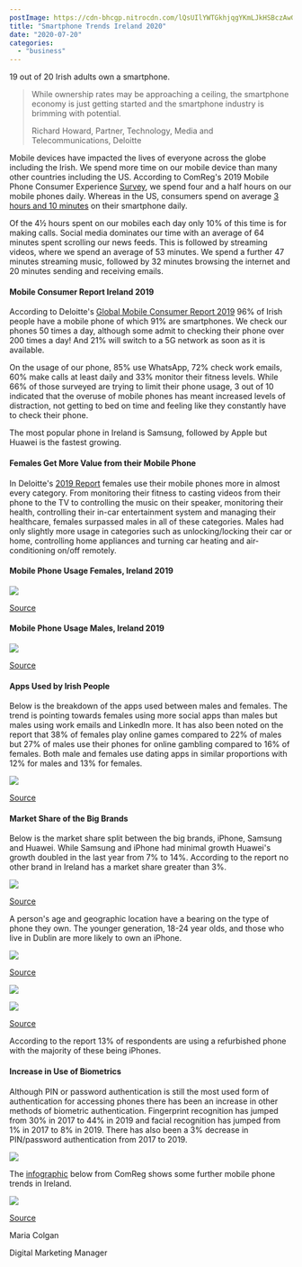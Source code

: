 ```yaml
---
postImage: https://cdn-bhcgp.nitrocdn.com/lQsUIlYWTGkhjqgYKmLJkHSBczAwGDPM/assets/static/optimized/rev-f8d7f54/wp-content/uploads/2020/07/analysis-3782319_1920.jpg.webp
title: "Smartphone Trends Ireland 2020"
date: "2020-07-20"
categories: 
  - "business"
---
```


19 out of 20 Irish adults own a smartphone.

> While ownership rates may be approaching a ceiling, the smartphone economy is just getting started and the smartphone industry is brimming with potential.
> 
> Richard Howard, Partner, Technology, Media and Telecommunications, Deloitte

Mobile devices have impacted the lives of everyone across the globe including the Irish. We spend more time on our mobile device than many other countries including the US. According to ComReg's 2019 Mobile Phone Consumer Experience [Survey](https://www.comreg.ie/comreg-issues-results-from-2019-mobile-phone-consumer-experience-survey/), we spend four and a half hours on our mobile phones daily. Whereas in the US, consumers spend on average [3 hours and 10 minutes](https://www.emarketer.com/content/us-time-spent-with-mobile-2019) on their smartphone daily.

Of the 4½ hours spent on our mobiles each day only 10% of this time is for making calls. Social media dominates our time with an average of 64 minutes spent scrolling our news feeds. This is followed by streaming videos, where we spend an average of 53 minutes. We spend a further 47 minutes streaming music, followed by 32 minutes browsing the internet and 20 minutes sending and receiving emails. 

#### Mobile Consumer Report Ireland 2019

According to Deloitte's [Global Mobile Consumer Report 2019](https://www2.deloitte.com/ie/en/pages/technology-media-and-telecommunications/articles/global-mobile-consumer-survey.html) 96% of Irish people have a mobile phone of which 91% are smartphones. We check our phones 50 times a day, although some admit to checking their phone over 200 times a day! And 21% will switch to a 5G network as soon as it is available.

On the usage of our phone, 85% use WhatsApp, 72% check work emails, 60% make calls at least daily and 33% monitor their fitness levels. While 66% of those surveyed are trying to limit their phone usage, 3 out of 10 indicated that the overuse of mobile phones has meant increased levels of distraction, not getting to bed on time and feeling like they constantly have to check their phone.

The most popular phone in Ireland is Samsung, followed by Apple but Huawei is the fastest growing.

#### Females Get More Value from their Mobile Phone

In Deloitte's [2019 Report](https://www.comreg.ie/media/2019/09/ComReg-Mobile-Consumer-Experience-Survey-Infographic05092019.pdf) females use their mobile phones more in almost every category. From monitoring their fitness to casting videos from their phone to the TV to controlling the music on their speaker, monitoring their health, controlling their in-car entertainment system and managing their healthcare, females surpassed males in all of these categories. Males had only slightly more usage in categories such as unlocking/locking their car or home, controlling home appliances and turning car heating and air-conditioning on/off remotely.

#### **Mobile Phone Usage Females, Ireland 2019**

![](images/Screenshot-2020-07-01-at-12.25.45-1024x475.png)

[Source](https://www2.deloitte.com/ie/en/pages/technology-media-and-telecommunications/articles/global-mobile-consumer-survey.html#)

#### **Mobile Phone Usage Males, Ireland 2019**

![](images/Screenshot-2020-07-01-at-12.25.05-1024x502.png)

[Source](https://www2.deloitte.com/ie/en/pages/technology-media-and-telecommunications/articles/global-mobile-consumer-survey.html#)

#### Apps Used by Irish People

Below is the breakdown of the apps used between males and females. The trend is pointing towards females using more social apps than males but males using work emails and LinkedIn more. It has also been noted on the report that 38% of females play online games compared to 22% of males but 27% of males use their phones for online gambling compared to 16% of females. Both male and females use dating apps in similar proportions with 12% for males and 13% for females.

![](images/Screenshot-2020-07-01-at-14.43.42-493x1024.png)

[Source](https://www2.deloitte.com/ie/en/pages/technology-media-and-telecommunications/articles/global-mobile-consumer-survey.html#)

#### Market Share of the Big Brands

Below is the market share split between the big brands, iPhone, Samsung and Huawei. While Samsung and iPhone had minimal growth Huawei's growth doubled in the last year from 7% to 14%. According to the report no other brand in Ireland has a market share greater than 3%.

![](images/Screenshot-2020-07-01-at-15.19.24-1024x576.png)

[Source](https://www2.deloitte.com/ie/en/pages/technology-media-and-telecommunications/articles/global-mobile-consumer-survey.html#)

A person's age and geographic location have a bearing on the type of phone they own. The younger generation, 18-24 year olds, and those who live in Dublin are more likely to own an iPhone.

![](images/Screenshot-2020-07-01-at-15.53.11-1024x509.png)

[Source](https://www2.deloitte.com/ie/en/pages/technology-media-and-telecommunications/articles/global-mobile-consumer-survey.html#)

![](images/Screenshot-2020-07-01-at-16.03.49.png)

![](images/Screenshot-2020-07-01-at-16.04.19.png)

[Source](https://www2.deloitte.com/ie/en/pages/technology-media-and-telecommunications/articles/global-mobile-consumer-survey.html#)

According to the report 13% of respondents are using a refurbished phone with the majority of these being iPhones.

#### Increase in Use of Biometrics

Although PIN or password authentication is still the most used form of authentication for accessing phones there has been an increase in other methods of biometric authentication. Fingerprint recognition has jumped from 30% in 2017 to 44% in 2019 and facial recognition has jumped from 1% in 2017 to 8% in 2019. There has also been a 3% decrease in PIN/password authentication from 2017 to 2019.

![](images/Screenshot-2020-07-01-at-16.13.27-1024x468.png)

The [infographic](https://www.comreg.ie/media/2019/09/ComReg-Mobile-Consumer-Experience-Survey-Infographic05092019.pdf) below from ComReg shows some further mobile phone trends in Ireland.

![](images/comreg-1-scaled.jpg)

[Source](https://www.comreg.ie/media/2019/09/ComReg-Mobile-Consumer-Experience-Survey-Infographic05092019.pdf)

Maria Colgan

Digital Marketing Manager
